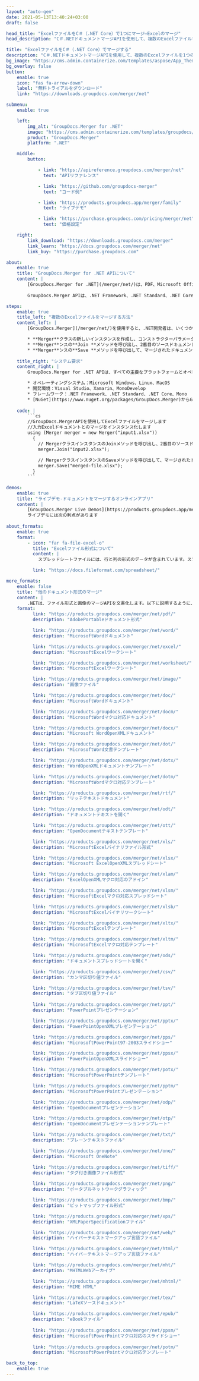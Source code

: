```yaml
---
layout: "auto-gen"
date: 2021-05-13T13:40:24+03:00
draft: false

head_title: "ExcelファイルをC＃（.NET Core）で1つにマージ–Excelのマージ"
head_description: "C＃.NETドキュメントマージAPIを使用して、複数のExcelファイルを1つのファイルにマージします。特定のページまたはページ範囲をさまざまなドキュメントから単一のドキュメントにマージします."

title: "ExcelファイルをC＃（.NET Core）でマージする"
description: "C＃.NETドキュメントマージAPIを使用して、複数のExcelファイルを1つのファイルにマージします。選択したページまたはページ範囲をさまざまなソースドキュメントから単一の結果ドキュメントにマージします."
bg_image: "https://cms.admin.containerize.com/templates/aspose/App_Themes/V3/images/bg/header1.png"
bg_overlay: false
button:
    enable: true
    icon: "fas fa-arrow-down"
    label: "無料トライアルをダウンロード"
    link: "https://downloads.groupdocs.com/merger/net"

submenu:
    enable: true

    left:
        img_alt: "GroupDocs.Merger for .NET"
        image: "https://cms.admin.containerize.com/templates/groupdocs/images/product-logos/90x90-noborder/groupdocs-merger-net.png"
        product: "GroupDocs.Merger"
        platform: ".NET"

    middle:
        button:

            - link: "https://apireference.groupdocs.com/merger/net"
              text: "APIリファレンス"

            - link: "https://github.com/groupdocs-merger"
              text: "コード例"

            - link: "https://products.groupdocs.app/merger/family"
              text: "ライブデモ"

            - link: "https://purchase.groupdocs.com/pricing/merger/net"
              text: "価格設定"

    right:
        link_download: "https://downloads.groupdocs.com/merger"
        link_learn: "https://docs.groupdocs.com/merger/net"
        link_buy: "https://purchase.groupdocs.com"

about:
    enable: true
    title: "GroupDocs.Merger for .NET APIについて"
    content: |
        [GroupDocs.Merger for .NET](/merger/net/)は、PDF、Microsoft Office（Word、Excel、PowerPoint、OneNote）、OpenDocument、HTML、 .NETアプリケーション内の画像およびその他の多く。コードを数行追加するだけで、移動、削除、回転、スワップ、抽出、ドキュメント内のページの向きの変更など、いくつかのドキュメント操作を実行できます。ドキュメントマージAPIは、ドキュメントページを画像としてプレビューして、ページのドキュメント構造、フォーマット、コンテンツを分析することもサポートしています。
        
        GroupDocs.Merger APIは、.NET Framework、.NET Standard、.NET Core、Mono、Xamarinを含むすべての主要なオペレーティングシステムとプラットフォームで十分にサポートされています。

steps:
    enable: true
    title_left: "複数のExcelファイルをマージする方法"
    content_left: |
        [GroupDocs.Merger](/merger/net/)を使用すると、.NET開発者は、いくつかの簡単な手順を実装することで、アプリケーション内で2つ以上のExcelファイルを簡単にマージできます。

        * **Merger**クラスの新しいインスタンスを作成し、コンストラクターパラメーターとしてソースドキュメントパスを渡します。
        * **Merger**ンスの**Join **メソッドを呼び出し、2番目のソースドキュメントパスを渡します。
        * **Merger**ンスの**Save **メソッドを呼び出して、マージされたドキュメントを保存します。
        
    title_right: "システム要求"
    content_right: |
        GroupDocs.Merger for .NET APIは、すべての主要なプラットフォームとオペレーティングシステムでサポートされています。以下のコードを実行する前に、システムに次の前提条件がインストールされていることを確認してください。

        * オペレーティングシステム：Microsoft Windows、Linux、MacOS
        * 開発環境：Visual Studio、Xamarin、MonoDevelop
        * フレームワーク：.NET Framework、.NET Standard、.NET Core、Mono
        * [NuGet](https://www.nuget.org/packages/GroupDocs.Merger)からGroupDocs.Mergerfor.NETの最新バージョンをダウンロードします
        
    code: |
        ```cs
        //GroupDocs.MergerAPIを使用してExcelファイルをマージします
        //入力Excelドキュメントとのマージをインスタンス化します
        using (Merger merger = new Merger("input1.xlsx"))
          {
            // MergerクラスインスタンスのJoinメソッドを呼び出し、2番目のソースドキュメントパスを渡します
            merger.Join("input2.xlsx");
            
            // MergerクラスインスタンスのSaveメソッドを呼び出して、マージされたドキュメントを保存します
            merger.Save("merged-file.xlsx");
          }
        ```

demos:
    enable: true
    title: "ライブデモ-ドキュメントをマージするオンラインアプリ"
    content: |
        [GroupDocs.Merger Live Demos](https://products.groupdocs.app/merger/excel)Webサイトにアクセスして、現在複数のExcelファイルをマージします。  
        ライブデモには次の利点があります
        
about_formats:
    enable: true
    format:
        - icon: "far fa-file-excel-o"
          title: "Excelファイル形式について"
          content: |
            スプレッドシートファイルには、行と列の形式のデータが含まれています。スプレッドシートファイルは、いくつかの異なるファイル形式で保存でき、それぞれが一意の表現のために異なるファイル拡張子を持っています。データは、テキスト文字列、数値、日付、通貨などのプレーンな形式で、または参照されるセルの値が変更されたときにセルの値を変更する数式として、セルに格納されます。一般的なスプレッドシートのファイル拡張子とそのファイル形式には、XLSX（Microsoft Excel Open XMLスプレッドシート）、ODS（OpenDocumentスプレッドシート）、XLS（Microsoft Excelバイナリファイル形式）が含まれます。

          link: "https://docs.fileformat.com/spreadsheet/"

more_formats:
    enable: false
    title: "他のドキュメント形式のマージ"
    content: |
        .NETは、ファイル形式と画像のマージAPIを文書化します。以下に説明するように、いくつかの一般的なファイル形式をマージします。
    format: 
          link: "https://products.groupdocs.com/merger/net/pdf/"
          description: "AdobePortableドキュメント形式"

          link: "https://products.groupdocs.com/merger/net/word/"
          description: "MicrosoftWordドキュメント"

          link: "https://products.groupdocs.com/merger/net/excel/"
          description: "MicrosoftExcelワークシート"

          link: "https://products.groupdocs.com/merger/net/worksheet/"
          description: "MicrosoftExcelワークシート"

          link: "https://products.groupdocs.com/merger/net/image/"
          description: "画像ファイル"

          link: "https://products.groupdocs.com/merger/net/doc/"
          description: "MicrosoftWordドキュメント"

          link: "https://products.groupdocs.com/merger/net/docm/"
          description: "MicrosoftWordマクロ対応ドキュメント"

          link: "https://products.groupdocs.com/merger/net/docx/"
          description: "Microsoft WordOpenXMLドキュメント"

          link: "https://products.groupdocs.com/merger/net/dot/"
          description: "MicrosoftWord文書テンプレート"

          link: "https://products.groupdocs.com/merger/net/dotx/"
          description: "WordOpenXMLドキュメントテンプレート"

          link: "https://products.groupdocs.com/merger/net/dotm/"
          description: "MicrosoftWordマクロ対応テンプレート"

          link: "https://products.groupdocs.com/merger/net/rtf/"
          description: "リッチテキストドキュメント"

          link: "https://products.groupdocs.com/merger/net/odt/"
          description: "ドキュメントテキストを開く"

          link: "https://products.groupdocs.com/merger/net/ott/"
          description: "OpenDocumentテキストテンプレート"

          link: "https://products.groupdocs.com/merger/net/xls/"
          description: "MicrosoftExcelバイナリファイル形式"

          link: "https://products.groupdocs.com/merger/net/xlsx/"
          description: "Microsoft ExcelOpenXMLスプレッドシート"

          link: "https://products.groupdocs.com/merger/net/xlam/"
          description: "ExcelOpenXMLマクロ対応のアドイン"

          link: "https://products.groupdocs.com/merger/net/xlsm/"
          description: "MicrosoftExcelマクロ対応スプレッドシート"

          link: "https://products.groupdocs.com/merger/net/xlsb/"
          description: "MicrosoftExcelバイナリワークシート"

          link: "https://products.groupdocs.com/merger/net/xltx/"
          description: "MicrosoftExcelテンプレート"

          link: "https://products.groupdocs.com/merger/net/xltm/"
          description: "MicrosoftExcelマクロ対応テンプレート"

          link: "https://products.groupdocs.com/merger/net/ods/"
          description: "ドキュメントスプレッドシートを開く"

          link: "https://products.groupdocs.com/merger/net/csv/"
          description: "カンマ区切り値ファイル"

          link: "https://products.groupdocs.com/merger/net/tsv/"
          description: "タブ区切り値ファイル"
        
          link: "https://products.groupdocs.com/merger/net/ppt/"
          description: "PowerPointプレゼンテーション"

          link: "https://products.groupdocs.com/merger/net/pptx/"
          description: "PowerPointOpenXMLプレゼンテーション"

          link: "https://products.groupdocs.com/merger/net/pps/"
          description: "MicrosoftPowerPoint97-2003スライドショー"

          link: "https://products.groupdocs.com/merger/net/ppsx/"
          description: "PowerPointOpenXMLスライドショー"

          link: "https://products.groupdocs.com/merger/net/potx/"
          description: "MicrosoftPowerPointテンプレート"

          link: "https://products.groupdocs.com/merger/net/pptm/"
          description: "MicrosoftPowerPointプレゼンテーション"

          link: "https://products.groupdocs.com/merger/net/odp/"
          description: "OpenDocumentプレゼンテーション"

          link: "https://products.groupdocs.com/merger/net/otp/"
          description: "OpenDocumentプレゼンテーションテンプレート"

          link: "https://products.groupdocs.com/merger/net/txt/"
          description: "プレーンテキストファイル"

          link: "https://products.groupdocs.com/merger/net/one/"
          description: "Microsoft OneNote"

          link: "https://products.groupdocs.com/merger/net/tiff/"
          description: "タグ付き画像ファイル形式"
        
          link: "https://products.groupdocs.com/merger/net/png/"
          description: "ポータブルネットワークグラフィック"

          link: "https://products.groupdocs.com/merger/net/bmp/"
          description: "ビットマップファイル形式"

          link: "https://products.groupdocs.com/merger/net/xps/"
          description: "XMLPaperSpecificationファイル"

          link: "https://products.groupdocs.com/merger/net/web/"
          description: "ハイパーテキストマークアップ言語ファイル"

          link: "https://products.groupdocs.com/merger/net/html/"
          description: "ハイパーテキストマークアップ言語ファイル"

          link: "https://products.groupdocs.com/merger/net/mht/"
          description: "MHTMLWebアーカイブ"

          link: "https://products.groupdocs.com/merger/net/mhtml/"
          description: "MIME HTML"

          link: "https://products.groupdocs.com/merger/net/tex/"
          description: "LaTeXソースドキュメント"

          link: "https://products.groupdocs.com/merger/net/epub/"
          description: "eBookファイル"
          
          link: "https://products.groupdocs.com/merger/net/ppsm/"
          description: "MicrosoftPowerPointマクロ対応のスライドショー"
        
          link: "https://products.groupdocs.com/merger/net/potm/"
          description: "MicrosoftPowerPointマクロ対応テンプレート"

back_to_top:
    enable: true
---
```

